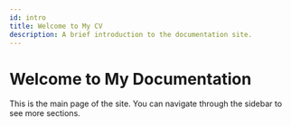 ```yaml
---
id: intro
title: Welcome to My CV
description: A brief introduction to the documentation site.
---
```


# Welcome to My Documentation

This is the main page of the site. You can navigate through the sidebar to see more sections.

